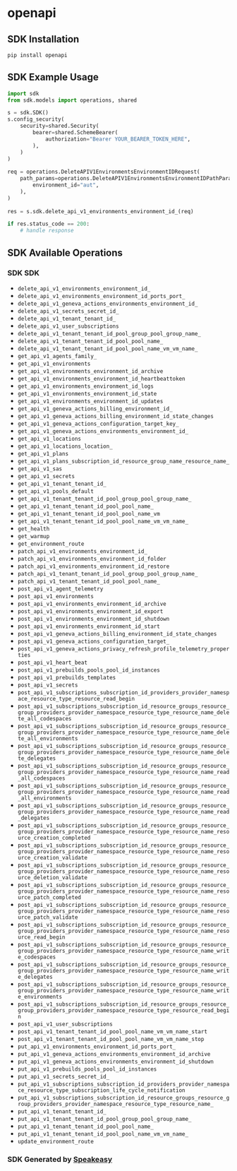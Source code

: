 # openapi

<!-- Start SDK Installation -->
## SDK Installation

```bash
pip install openapi
```
<!-- End SDK Installation -->

<!-- Start SDK Example Usage -->
## SDK Example Usage

```python
import sdk
from sdk.models import operations, shared

s = sdk.SDK()
s.config_security(
    security=shared.Security(
        bearer=shared.SchemeBearer(
            authorization="Bearer YOUR_BEARER_TOKEN_HERE",
        ),
    )
)
    
req = operations.DeleteAPIV1EnvironmentsEnvironmentIDRequest(
    path_params=operations.DeleteAPIV1EnvironmentsEnvironmentIDPathParams(
        environment_id="aut",
    ),
)
    
res = s.sdk.delete_api_v1_environments_environment_id_(req)

if res.status_code == 200:
    # handle response
```
<!-- End SDK Example Usage -->

<!-- Start SDK Available Operations -->
## SDK Available Operations

### SDK SDK

* `delete_api_v1_environments_environment_id_`
* `delete_api_v1_environments_environment_id_ports_port_`
* `delete_api_v1_geneva_actions_environments_environment_id_`
* `delete_api_v1_secrets_secret_id_`
* `delete_api_v1_tenant_tenant_id_`
* `delete_api_v1_user_subscriptions`
* `delete_api_v1_tenant_tenant_id_pool_group_pool_group_name_`
* `delete_api_v1_tenant_tenant_id_pool_pool_name_`
* `delete_api_v1_tenant_tenant_id_pool_pool_name_vm_vm_name_`
* `get_api_v1_agents_family_`
* `get_api_v1_environments`
* `get_api_v1_environments_environment_id_archive`
* `get_api_v1_environments_environment_id_heartbeattoken`
* `get_api_v1_environments_environment_id_logs`
* `get_api_v1_environments_environment_id_state`
* `get_api_v1_environments_environment_id_updates`
* `get_api_v1_geneva_actions_billing_environment_id_`
* `get_api_v1_geneva_actions_billing_environment_id_state_changes`
* `get_api_v1_geneva_actions_configuration_target_key_`
* `get_api_v1_geneva_actions_environments_environment_id_`
* `get_api_v1_locations`
* `get_api_v1_locations_location_`
* `get_api_v1_plans`
* `get_api_v1_plans_subscription_id_resource_group_name_resource_name_`
* `get_api_v1_sas`
* `get_api_v1_secrets`
* `get_api_v1_tenant_tenant_id_`
* `get_api_v1_pools_default`
* `get_api_v1_tenant_tenant_id_pool_group_pool_group_name_`
* `get_api_v1_tenant_tenant_id_pool_pool_name_`
* `get_api_v1_tenant_tenant_id_pool_pool_name_vm`
* `get_api_v1_tenant_tenant_id_pool_pool_name_vm_vm_name_`
* `get_health`
* `get_warmup`
* `get_environment_route`
* `patch_api_v1_environments_environment_id_`
* `patch_api_v1_environments_environment_id_folder`
* `patch_api_v1_environments_environment_id_restore`
* `patch_api_v1_tenant_tenant_id_pool_group_pool_group_name_`
* `patch_api_v1_tenant_tenant_id_pool_pool_name_`
* `post_api_v1_agent_telemetry`
* `post_api_v1_environments`
* `post_api_v1_environments_environment_id_archive`
* `post_api_v1_environments_environment_id_export`
* `post_api_v1_environments_environment_id_shutdown`
* `post_api_v1_environments_environment_id_start`
* `post_api_v1_geneva_actions_billing_environment_id_state_changes`
* `post_api_v1_geneva_actions_configuration_target_`
* `post_api_v1_geneva_actions_privacy_refresh_profile_telemetry_properties`
* `post_api_v1_heart_beat`
* `post_api_v1_prebuilds_pools_pool_id_instances`
* `post_api_v1_prebuilds_templates`
* `post_api_v1_secrets`
* `post_api_v1_subscriptions_subscription_id_providers_provider_namespace_resource_type_resource_read_begin`
* `post_api_v1_subscriptions_subscription_id_resource_groups_resource_group_providers_provider_namespace_resource_type_resource_name_delete_all_codespaces`
* `post_api_v1_subscriptions_subscription_id_resource_groups_resource_group_providers_provider_namespace_resource_type_resource_name_delete_all_environments`
* `post_api_v1_subscriptions_subscription_id_resource_groups_resource_group_providers_provider_namespace_resource_type_resource_name_delete_delegates`
* `post_api_v1_subscriptions_subscription_id_resource_groups_resource_group_providers_provider_namespace_resource_type_resource_name_read_all_codespaces`
* `post_api_v1_subscriptions_subscription_id_resource_groups_resource_group_providers_provider_namespace_resource_type_resource_name_read_all_environments`
* `post_api_v1_subscriptions_subscription_id_resource_groups_resource_group_providers_provider_namespace_resource_type_resource_name_read_delegates`
* `post_api_v1_subscriptions_subscription_id_resource_groups_resource_group_providers_provider_namespace_resource_type_resource_name_resource_creation_completed`
* `post_api_v1_subscriptions_subscription_id_resource_groups_resource_group_providers_provider_namespace_resource_type_resource_name_resource_creation_validate`
* `post_api_v1_subscriptions_subscription_id_resource_groups_resource_group_providers_provider_namespace_resource_type_resource_name_resource_deletion_validate`
* `post_api_v1_subscriptions_subscription_id_resource_groups_resource_group_providers_provider_namespace_resource_type_resource_name_resource_patch_completed`
* `post_api_v1_subscriptions_subscription_id_resource_groups_resource_group_providers_provider_namespace_resource_type_resource_name_resource_patch_validate`
* `post_api_v1_subscriptions_subscription_id_resource_groups_resource_group_providers_provider_namespace_resource_type_resource_name_resource_read_begin`
* `post_api_v1_subscriptions_subscription_id_resource_groups_resource_group_providers_provider_namespace_resource_type_resource_name_write_codespaces`
* `post_api_v1_subscriptions_subscription_id_resource_groups_resource_group_providers_provider_namespace_resource_type_resource_name_write_delegates`
* `post_api_v1_subscriptions_subscription_id_resource_groups_resource_group_providers_provider_namespace_resource_type_resource_name_write_environments`
* `post_api_v1_subscriptions_subscription_id_resource_groups_resource_group_providers_provider_namespace_resource_type_resource_read_begin`
* `post_api_v1_user_subscriptions`
* `post_api_v1_tenant_tenant_id_pool_pool_name_vm_vm_name_start`
* `post_api_v1_tenant_tenant_id_pool_pool_name_vm_vm_name_stop`
* `put_api_v1_environments_environment_id_ports_port_`
* `put_api_v1_geneva_actions_environments_environment_id_archive`
* `put_api_v1_geneva_actions_environments_environment_id_shutdown`
* `put_api_v1_prebuilds_pools_pool_id_instances`
* `put_api_v1_secrets_secret_id_`
* `put_api_v1_subscriptions_subscription_id_providers_provider_namespace_resource_type_subscription_life_cycle_notification`
* `put_api_v1_subscriptions_subscription_id_resource_groups_resource_group_providers_provider_namespace_resource_type_resource_name_`
* `put_api_v1_tenant_tenant_id_`
* `put_api_v1_tenant_tenant_id_pool_group_pool_group_name_`
* `put_api_v1_tenant_tenant_id_pool_pool_name_`
* `put_api_v1_tenant_tenant_id_pool_pool_name_vm_vm_name_`
* `update_environment_route`

<!-- End SDK Available Operations -->

### SDK Generated by [Speakeasy](https://docs.speakeasyapi.dev/docs/using-speakeasy/client-sdks)
